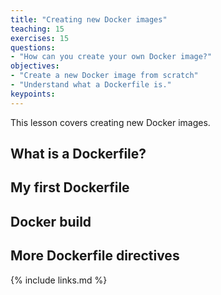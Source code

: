```yaml
---
title: "Creating new Docker images"
teaching: 15
exercises: 15
questions:
- "How can you create your own Docker image?"
objectives:
- "Create a new Docker image from scratch"
- "Understand what a Dockerfile is."
keypoints:
---
```


This lesson covers creating new Docker images.

## What is a Dockerfile?

## My first Dockerfile

## Docker build

## More Dockerfile directives

{% include links.md %}
